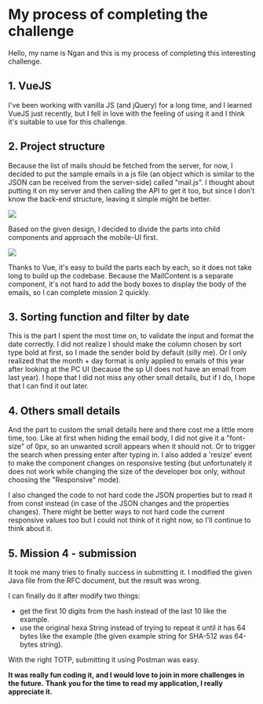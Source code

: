 # My process of completing the challenge

Hello, my name is Ngan and this is my process of completing this interesting challenge.

## 1. VueJS

I've been working with vanilla JS (and jQuery) for a long time, and I learned VueJS just recently, but I fell in love with the feeling of using it and I think it's suitable to use for this challenge.

## 2. Project structure

Because the list of mails should be fetched from the server, for now, I decided to put the sample emails in a js file (an object which is similar to the JSON can be received from the server-side) called "mail.js". I thought about putting it on my server and then calling the API to get it too, but since I don't know the back-end structure, leaving it simple might be better.

![](https://ntuyetngan.com/public/hennge-admission-challenge/sample-2.PNG)

Based on the given design, I decided to divide the parts into child components and approach the mobile-UI first.

![](https://ntuyetngan.com/public/hennge-admission-challenge/sample-1.PNG)

Thanks to Vue, it's easy to build the parts each by each, so it does not take long to build up the codebase. Because the MailContent is a separate component, it's not hard to add the body boxes to display the body of the emails, so I can complete mission 2 quickly.

## 3. Sorting function and filter by date

This is the part I spent the most time on, to validate the input and format the date correctly. I did not realize I should make the column chosen by sort type bold at first, so I made the sender bold by default (silly me). Or I only realized that the month + day format is only applied to emails of this year after looking at the PC UI (because the sp UI does not have an email from last year). I hope that I did not miss any other small details, but if I do, I hope that I can find it out later.

## 4. Others small details

And the part to custom the small details here and there cost me a little more time, too. Like at first when hiding the email body, I did not give it a "font-size" of 0px, so an unwanted scroll appears when it should not. Or to trigger the search when pressing enter after typing in. I also added a 'resize' event to make the component changes on responsive testing (but unfortunately it does not work while changing the size of the developer box only, without choosing the "Responsive" mode).

I also changed the code to not hard code the JSON properties but to read it from const instead (in case of the JSON changes and the properties changes). There might be better ways to not hard code the current responsive values too but I could not think of it right now, so I'll continue to think about it.

## 5. Mission 4 - submission

It took me many tries to finally success in submitting it. I modified the given Java file from the RFC document, but the result was wrong.

I can finally do it after modify two things:
- get the first 10 digits from the hash instead of the last 10 like the example.
- use the original hexa String instead of trying to repeat it until it has 64 bytes like the example (the given example string for SHA-512 was 64-bytes string).

With the right TOTP, submitting it using Postman was easy.

**It was really fun coding it, and I would love to join in more challenges in the future.**
**Thank you for the time to read my application, I really appreciate it.**
